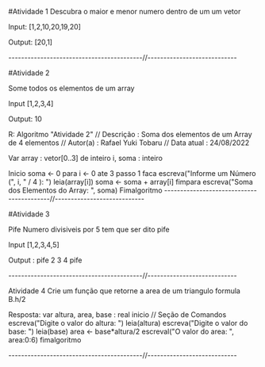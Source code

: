 
#Atividade 1
Descubra o maior e menor numero dentro de um um vetor

Input: [1,2,10,20,19,20]

Output: [20,1]

------------------------------------------//----------------------------

#Atividade 2

Some todos os elementos de um array 

Input [1,2,3,4]

Output: 10

R: Algoritmo "Atividade 2"
// Descrição   : Soma dos elementos de um Array de 4 elementos
// Autor(a)    : Rafael Yuki Tobaru
// Data atual  : 24/08/2022

Var
array : vetor[0..3] de inteiro
i, soma : inteiro

Inicio
soma <- 0
para i <- 0 ate 3 passo 1 faca
   escreva("Informe um Número (", i, " / 4 ): ")
   leia(array[i])
   soma <- soma + array[i]
fimpara
escreva("Soma dos Elementos do Array: ", soma)
Fimalgoritmo
------------------------------------------//----------------------------

#Atividade 3

Pife Numero divisiveis por 5 tem que ser dito pife

Input [1,2,3,4,5]

Output : 
         pife
         2
         3
         4
         pife

------------------------------------------//----------------------------

Atividade 4 
Crie um função que retorne a area de um triangulo formula B.h/2

Resposta:
var
 altura, area, base : real
inicio
// Seção de Comandos
escreva("Digite o valor do altura: ")
    leia(altura)
    escreva("Digite o valor do base: ")
    leia(base)
    area <- base*altura/2
    escreval("O valor do area: ", area:0:6)
fimalgoritmo


------------------------------------------//----------------------------



